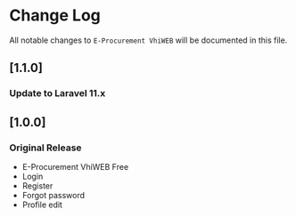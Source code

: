 # Change Log
All notable changes to `E-Procurement VhiWEB` will be documented in this file.

## [1.1.0]
### Update to Laravel 11.x

## [1.0.0]
### Original Release
- E-Procurement VhiWEB Free
- Login
- Register
- Forgot password
- Profile edit
